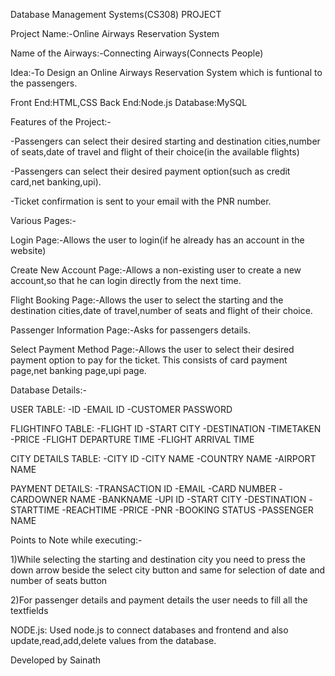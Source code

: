 Database Management Systems(CS308) PROJECT

Project Name:-Online Airways Reservation System 

Name of the Airways:-Connecting Airways(Connects People)

Idea:-To Design an Online Airways Reservation System which is funtional to the passengers.

Front End:HTML,CSS
Back End:Node.js
Database:MySQL

Features of the Project:-

-Passengers can select their desired starting and destination cities,number of seats,date of travel and flight of their choice(in the available flights)

-Passengers can select their desired payment option(such as credit card,net banking,upi).

-Ticket confirmation is sent to your email with the PNR number.

Various Pages:-

Login Page:-Allows the user to login(if he already has an account in the website)

Create New Account Page:-Allows a non-existing user to create a new account,so that he can login directly from the next time.

Flight Booking Page:-Allows the user to select the starting and the destination cities,date of travel,number of seats and flight of their choice.

Passenger Information Page:-Asks for passengers details.

Select Payment Method Page:-Allows the user to select their desired payment option to pay for the ticket.
This consists of card payment page,net banking page,upi page.

Database Details:-

USER TABLE:
-ID
-EMAIL ID 
-CUSTOMER PASSWORD

FLIGHTINFO TABLE:
-FLIGHT ID 
-START CITY 
-DESTINATION 
-TIMETAKEN 
-PRICE 
-FLIGHT DEPARTURE TIME 
-FLIGHT ARRIVAL TIME

CITY DETAILS TABLE:
-CITY ID 
-CITY NAME 
-COUNTRY NAME 
-AIRPORT NAME

PAYMENT DETAILS:
-TRANSACTION ID 
-EMAIL 
-CARD NUMBER 
-CARDOWNER NAME 
-BANKNAME 
-UPI ID 
-START CITY 
-DESTINATION 
-STARTTIME 
-REACHTIME 
-PRICE 
-PNR 
-BOOKING STATUS 
-PASSENGER NAME 

Points to Note while executing:-

1)While selecting the starting and destination city you need to press the down arrow beside the select city button and same for selection of date and number of seats button

2)For passenger details and payment details the user needs to fill all the textfields

NODE.js:
Used node.js to connect databases and frontend and also update,read,add,delete values from the database.
 
Developed by Sainath

   
